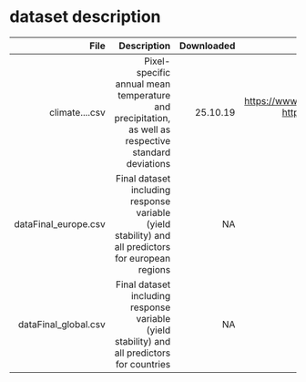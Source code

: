 # dataset description
|File        |Description |Downloaded  |source      |
| ----------:| ----------:| ----------:| ----------:|  
|climate....csv | Pixel-specific annual mean temperature and precipitation, as well as respective standard deviations| 25.10.19 | https://www.esrl.noaa.gov/psd/data/gridded/data.UDel_AirT_Precip.html http://nelson.wisc.edu/sage/data-and-models/crop-calendar-dataset/ArcINFO5min.php ftp://ftp.pbl.nl/../hyde/hyde3.2/|
|dataFinal_europe.csv | Final dataset including response variable (yield stability) and all predictors for european regions | NA | NA | 
|dataFinal_global.csv | Final dataset including response variable (yield stability) and all predictors for countries| NA | NA | 
